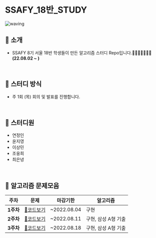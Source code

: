 # SSAFY_18반_STUDY
![waving](https://capsule-render.vercel.app/api?type=waving&height=200&text=Algorithm&fontAlign=70&fontAlignY=35&color=gradient)


## 📣 소개 
- SSAFY 8기 서울 18반 학생들이 만든 알고리즘 스터디 Repo입니다.🤸‍♀️🤸‍♂️🤸‍♀️🤸‍ **(22.08.02 ~ )**
<br/>

## 📝 스터디 방식
- 주 1회 (목) 회의 및 발표를 진행합니다.
<br/>

## 📝 스터디원
- 연정인
- 윤지영
- 이상민
- 조웅희
- 최은녕
<br/>

## 📁 알고리즘 문제모음 
|**주차**|**문제**|마감기한|알고리즘|
|-|-|-|-|
|**1주차**|[📃코드보기](https://github.com/yeonjungin/SSAFY_18_STUDY/tree/main/week1)|~2022.08.04|구현|
|**2주차**|[📃코드보기](https://github.com/yeonjungin/SSAFY_18_STUDY/tree/main/week2)|~2022.08.11|구현, 삼성 A형 기출|
|**3주차**|[📃코드보기](https://github.com/yeonjungin/SSAFY_18_STUDY/tree/main/week3)|~2022.08.18|구현, 삼성 A형 기출|
<br/>

